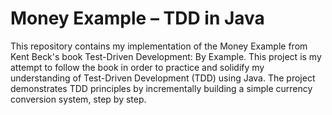 # Money Example – TDD in Java

This repository contains my implementation of the Money Example from Kent Beck's book Test-Driven 
Development: By Example. This project is my attempt to follow the book in order to practice and 
solidify my understanding of Test-Driven Development (TDD) using Java. The project demonstrates TDD 
principles by incrementally building a simple currency conversion system, step by step.
